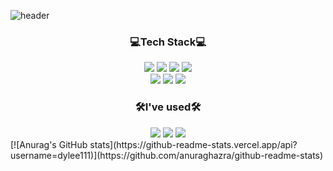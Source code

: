 ![header](https://capsule-render.vercel.app/api?type=wave&color=auto&height=200&section=header&text=Lee%20Dong%20Yeong&fontSize=90)
<h3 align="center">💻Tech Stack💻</h3>
<div align="center">
<img src="https://img.shields.io/badge/HTML5-E34F26?style=flat-square&logo=HTML5&logoColor=white">
<img src="https://img.shields.io/badge/CSS3-1572B6?style=flat-square&logo=CSS3&logoColor=white">
<img src="https://img.shields.io/badge/JavaScript-F7DF1E?style=flat-square&logo=JavaScript&logoColor=white">
<img src="https://img.shields.io/badge/jQuery-0769AD?style=flat-square&logo=jQuery&logoColor=white">
 <br>
<img src="https://img.shields.io/badge/Java-007396?style=flat-square&logo=Java&logoColor=white">
<img src="https://img.shields.io/badge/SpringBoot-6DB33F?style=flat-square&logo=SpringBoot&logoColor=white">
<img src="https://img.shields.io/badge/MySQL-4479A1?style=flat-square&logo=MySQL&logoColor=white">

  <h3>🛠I've used🛠</h3>
  <img src="https://img.shields.io/badge/GitHub-181717?style=flat-square&logo=GitHub&logoColor=white">
  <img src="https://img.shields.io/badge/Postman-FF6C37?style=flat-square&logo=Postman&logoColor=white">
  <img src="https://img.shields.io/badge/Notion-000000?style=flat-square&logo=Notion&logoColor=white">


</div>
[![Anurag's GitHub stats](https://github-readme-stats.vercel.app/api?username=dylee111)](https://github.com/anuraghazra/github-readme-stats)
